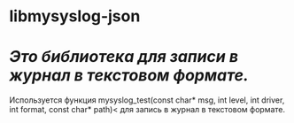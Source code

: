 # libmysyslog-json

*Это библиотека для записи в журнал в текстовом формате.*
==
Используется функция mysyslog_test(const char* msg, int level, int driver, int format, const char* path)<
для запись в журнал в текстовом формате.
